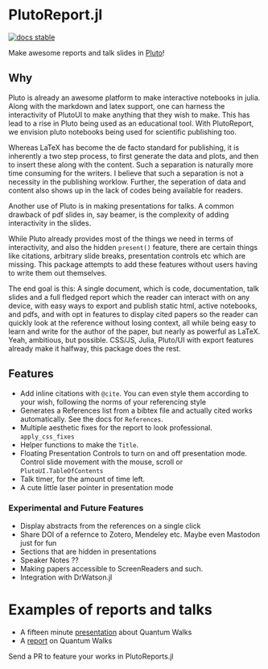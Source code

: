 # PlutoReport.jl

[![docs stable](https://img.shields.io/badge/docs-stable-blue.svg)](https://dhruvasambrani.github.io/PlutoReport.jl)

Make awesome reports and talk slides in [Pluto](https://github.com/fonsp/Pluto.jl)! 

## Why

Pluto is already an awesome platform to make interactive notebooks in julia. Along with the markdown and latex support, one can harness the interactivity of PlutoUI to make anything that they wish to make. This has lead to a rise in Pluto being used as an educational tool. With PlutoReport, we envision pluto notebooks being used for scientific publishing too. 

Whereas LaTeX has become the de facto standard for publishing, it is inherently a two step process, to first generate the data and plots, and then to insert these along with the content. Such a separation is naturally more time consuming for the writers. I believe that such a separation is not a necessity in the publishing worklow. Further, the seperation of data and content also shows up in the lack of codes being available for readers.

Another use of Pluto is in making presentations for talks. A common drawback of pdf slides in, say beamer, is the complexity of adding interactivity in the slides.

While Pluto already provides most of the things we need in terms of interactivity, and also the hidden `present()` feature, there are certain things like citations, arbitrary slide breaks, presentation controls etc which are missing. This package attempts to add these features without users having to write them out themselves.

The end goal is this: A single document, which is code, documentation, talk slides and a full fledged report which the reader can interact with on any device, with easy ways to export and publish static html, active notebooks, and pdfs, and with opt in features to display cited papers so the reader can quickly look at the reference without losing context, all while being easy to learn and write for the author of the paper, but nearly as powerful as LaTeX. Yeah, ambitious, but possible. CSS/JS, Julia, Pluto/UI with export features already make it halfway, this package does the rest.

## Features

- Add inline citations with `@cite`. You can even style them according to your wish, following the norms of your referencing style
- Generates a References list from a bibtex file and actually cited works automatically. See the docs for `References`.
- Multiple aesthetic fixes for the report to look professional. `apply_css_fixes`
- Helper functions to make the `Title`.
- Floating Presentation Controls to turn on and off presentation mode. Control slide movement with the mouse, scroll or `PlutoUI.TableOfContents`
- Talk timer, for the amount of time left.
- A cute little laser pointer in presentation mode

### Experimental and Future Features

- Display abstracts from the references on a single click
- Share DOI of a refernce to Zotero, Mendeley etc. Maybe even Mastodon just for fun
- Sections that are hidden in presentations
- Speaker Notes ??
- Making papers accessible to ScreenReaders and such.
- Integration with DrWatson.jl

# Examples of reports and talks

- A fifteen minute [presentation]() about Quantum Walks
- A [report]() on Quantum Walks

Send a PR to feature your works in PlutoReports.jl
